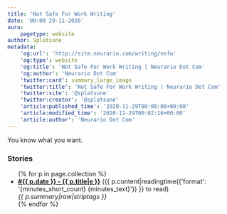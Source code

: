 ```yaml
---
title: 'Not Safe For Work Writing'
date: '00:00 29-11-2020'
aura:
    pagetype: website
author: Splatsune
metadata:
    'og:url': 'http://site.neurario.com/writing/nsfw'
    'og:type': website
    'og:title': 'Not Safe For Work Writing | Neurario Dot Com'
    'og:author': 'Neurario Dot Com'
    'twitter:card': summary_large_image
    'twitter:title': 'Not Safe For Work Writing | Neurario Dot Com'
    'twitter:site': '@splatsune'
    'twitter:creator': '@splatsune'
    'article:published_time': '2020-11-29T00:00:00+00:00'
    'article:modified_time': '2020-11-29T00:02:16+00:00'
    'article:author': 'Neurario Dot Com'
---
```


You know what you want.

### Stories

<ul>
{% for p in page.collection %}
    <li><strong><a href="{{ p.url|e }}">#{{ p.date }} - {{ p.title|e }}</a></strong>
        ({{ p.content|readingtime({'format': '{minutes_short_count} {minutes_text}'}) }} to read)<br />
        <em>{{ p.summary|raw|striptags }}</em>
    </li>
{% endfor %}
</ul>